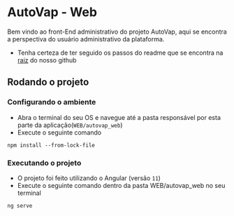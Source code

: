 # AutoVap - Web
Bem vindo ao front-End administrativo do projeto AutoVap, aqui se encontra a perspectiva do usuário administrativo da plataforma.
- Tenha certeza de ter seguido os passos do readme que se encontra na [raiz](https://github.com/DaniloServulo/unibh-apresentacao/blob/main/README.md) do nosso github

## Rodando o projeto
### Configurando o ambiente
- Abra o terminal do seu OS e navegue até a pasta responsável por esta parte da aplicação(`WEB/autovap_web`)
- Execute o seguinte comando
```
npm install --from-lock-file
```

### Executando o projeto
- O projeto foi feito utilizando o Angular (versão `11`)
- Execute o seguinte comando dentro da pasta WEB/autovap_web no seu terminal
```
ng serve
```
